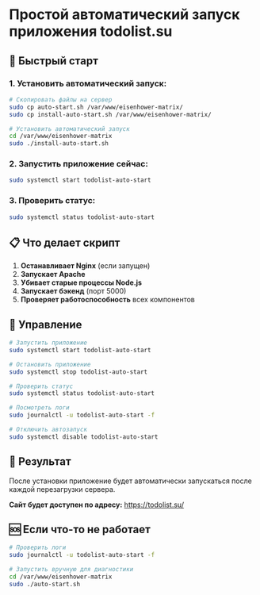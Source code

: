 # Простой автоматический запуск приложения todolist.su

## 🚀 Быстрый старт

### 1. Установить автоматический запуск:

```bash
# Скопировать файлы на сервер
sudo cp auto-start.sh /var/www/eisenhower-matrix/
sudo cp install-auto-start.sh /var/www/eisenhower-matrix/

# Установить автоматический запуск
cd /var/www/eisenhower-matrix
sudo ./install-auto-start.sh
```

### 2. Запустить приложение сейчас:

```bash
sudo systemctl start todolist-auto-start
```

### 3. Проверить статус:

```bash
sudo systemctl status todolist-auto-start
```

## 📋 Что делает скрипт

1. **Останавливает Nginx** (если запущен)
2. **Запускает Apache**
3. **Убивает старые процессы Node.js**
4. **Запускает бэкенд** (порт 5000)
5. **Проверяет работоспособность** всех компонентов

## 🔧 Управление

```bash
# Запустить приложение
sudo systemctl start todolist-auto-start

# Остановить приложение
sudo systemctl stop todolist-auto-start

# Проверить статус
sudo systemctl status todolist-auto-start

# Посмотреть логи
sudo journalctl -u todolist-auto-start -f

# Отключить автозапуск
sudo systemctl disable todolist-auto-start
```

## 🎯 Результат

После установки приложение будет автоматически запускаться после каждой перезагрузки сервера.

**Сайт будет доступен по адресу:** https://todolist.su/

## 🆘 Если что-то не работает

```bash
# Проверить логи
sudo journalctl -u todolist-auto-start -f

# Запустить вручную для диагностики
cd /var/www/eisenhower-matrix
sudo ./auto-start.sh
```
